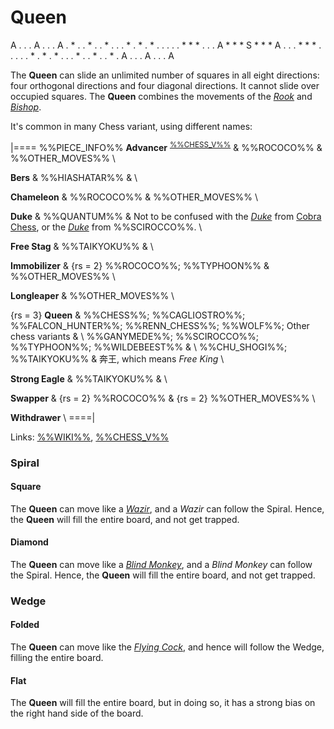 # Queen

<div class = "movement">
A . . . A . . . A
. * . . * . . * .
. . * . * . * . .
. . . * * * . . .
A * * * S * * * A
. . . * * * . . .
. . * . * . * . .
. * . . * . . * .
A . . . A . . . A
</div>

The **Queen** can slide an unlimited number of squares in all eight 
directions: four orthogonal directions and four diagonal directions.
It cannot slide over occupied squares. The **Queen** combines the
movements of the [*Rook*](rook.html) and [*Bishop*](bishop.html).

It's common in many Chess variant, using different names:

|====
%%PIECE_INFO%%
  **Advancer** <sup>[%%CHESS_V%%](#piece:advancer)</sup>
& %%ROCOCO%%
& %%OTHER_MOVES%% \\

  **Bers**
& %%HIASHATAR%%
& \\

  **Chameleon**
& %%ROCOCO%%
& %%OTHER_MOVES%% \\

  **Duke**
& %%QUANTUM%%
& Not to be confused with the [*Duke*](centaur.html?piece=duke_cobra)
  from [Cobra Chess](#chess-v:large.dir/cobra.html),
  or the [*Duke*](duke.html) from %%SCIROCCO%%. \\

  **Free&nbsp;Stag**
& %%TAIKYOKU%%
& \\

  **Immobilizer**
& {rs = 2} %%ROCOCO%%; %%TYPHOON%%
& %%OTHER_MOVES%% \\

  **Longleaper**
& %%OTHER_MOVES%% \\

  {rs = 3} **Queen**
& %%CHESS%%; %%CAGLIOSTRO%%; %%FALCON_HUNTER%%; %%RENN_CHESS%%;
  %%WOLF%%; Other chess variants 
& \\
  %%GANYMEDE%%; %%SCIROCCO%%; %%TYPHOON%%; %%WILDEBEEST%%
& \\
  %%CHU_SHOGI%%; %%TAIKYOKU%%
& &#x5954;&#x738B;, which means *Free King* \\

  **Strong&nbsp;Eagle**
& %%TAIKYOKU%%
& \\

  **Swapper**
& {rs = 2} %%ROCOCO%%
& {rs = 2} %%OTHER_MOVES%% \\

  **Withdrawer** \\
====|
      
Links: [%%WIKI%%](#wiki:Queen_(chess)),
       [%%CHESS_V%%](#piece:queen)

### Spiral

#### Square

The **Queen** can move like a [*Wazir*](wazir.html), and a *Wazir* 
can follow the Spiral. Hence, the **Queen** will fill the entire board,
and not get trapped.

#### Diamond

The **Queen** can move like a [*Blind Monkey*](blind_monkey.html),
and a *Blind Monkey* can follow the Spiral. Hence, the **Queen**
will fill the entire board, and not get trapped.

### Wedge

#### Folded

The **Queen** can move like the [*Flying Cock*](flying_cock.html), and
hence will follow the Wedge, filling the entire board.

#### Flat

The **Queen** will fill the entire board, but in doing so, it has a 
strong bias on the right hand side of the board. 
